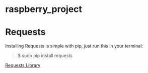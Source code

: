 # raspberry_project


# Requests
Installing Requests is simple with pip, just run this in your terminal:
>$ sudo pip install requests

[Requests Library](http://docs.python-requests.org/en/latest/)

